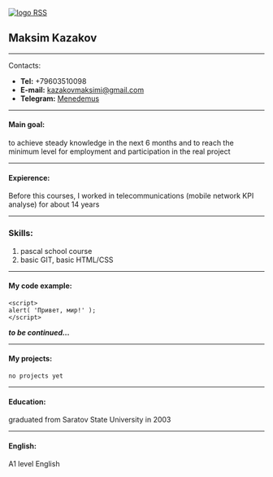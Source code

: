 [![logo RSS](https://rollingscopes.com/apple-touch-icon.png)](https://rollingscopes.com/)


## Maksim Kazakov
___
Contacts:
* __Tel:__ +79603510098
* __E-mail:__ <kazakovmaksimi@gmail.com>
* __Telegram:__ [Menedemus](https://t.me/Menedemus)
___
#### Main goal:
to achieve steady knowledge in the next 6 months and to reach the minimum level for employment and participation in the real project
___
#### Expierence:
Before this courses, I worked in telecommunications (mobile network KPI analyse) for about 14 years


___
### Skills:
1. pascal school course
2. basic GIT, basic HTML/CSS
___
#### My code example:
```
<script>
alert( 'Привет, мир!' );
</script>
```
___to be continued...___
___
#### My projects:

`no projects yet`
___
#### Education:
graduated from Saratov State University in 2003
___
#### English:
A1 level English 
